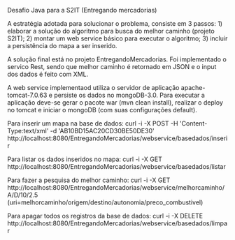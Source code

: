 Desafio Java para a S2IT (Entregando mercadorias)

A estratégia adotada para solucionar o problema, consiste em 3 passos: 1) elaborar a solução do algoritmo para busca do melhor caminho (projeto S2IT); 2) montar um web service básico para executar o algoritmo; 3) incluir a persistência do mapa a ser inserido.

A solução final está no projeto EntregandoMercadorias. Foi implementado o servico Rest, sendo que melhor caminho é retornado em JSON e o input dos dados é feito com XML.

A web service implementaod utiliza o servidor de aplicação apache-tomcat-7.0.63 e persiste os dados no mongoDB-3.0. Para executar a aplicação deve-se gerar o pacote war (mvn clean install), realizar o deploy no tomcat e iniciar o mongoDB (com suas configurações default).

Para inserir um mapa na base de dados: curl -i -X POST -H 'Content-Type:text/xml' -d 'AB10BD15AC20CD30BE50DE30' http://localhost:8080/EntregandoMercadorias/webservice/basedados/inserir

Para listar os dados inseridos no mapa: curl -i -X GET http://localhost:8080/EntregandoMercadorias/webservice/basedados/listar

Para fazer a pesquisa do melhor caminho: curl -i -X GET http://localhost:8080/EntregandoMercadorias/webservice/melhorcaminho/A/D/10/2.5 (uri=melhorcaminho/origem/destino/autonomia/preco_combustivel)

Para apagar todos os registros da base de dados: curl -i -X DELETE http://localhost:8080/EntregandoMercadorias/webservice/basedados/limpar
